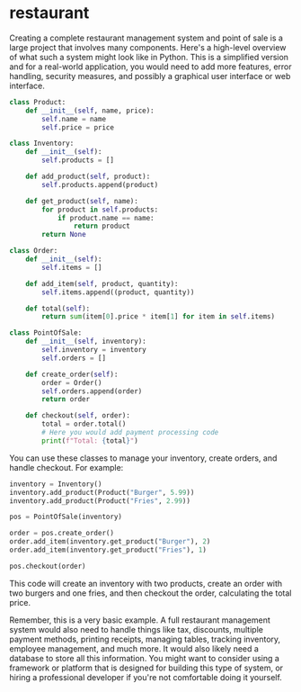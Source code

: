# restaurant
Creating a complete restaurant management system and point of sale is a large project that involves many components. Here's a high-level overview of what such a system might look like in Python. This is a simplified version and for a real-world application, you would need to add more features, error handling, security measures, and possibly a graphical user interface or web interface.

```python
class Product:
    def __init__(self, name, price):
        self.name = name
        self.price = price

class Inventory:
    def __init__(self):
        self.products = []

    def add_product(self, product):
        self.products.append(product)

    def get_product(self, name):
        for product in self.products:
            if product.name == name:
                return product
        return None

class Order:
    def __init__(self):
        self.items = []

    def add_item(self, product, quantity):
        self.items.append((product, quantity))

    def total(self):
        return sum(item[0].price * item[1] for item in self.items)

class PointOfSale:
    def __init__(self, inventory):
        self.inventory = inventory
        self.orders = []

    def create_order(self):
        order = Order()
        self.orders.append(order)
        return order

    def checkout(self, order):
        total = order.total()
        # Here you would add payment processing code
        print(f"Total: {total}")
```

You can use these classes to manage your inventory, create orders, and handle checkout. For example:

```python
inventory = Inventory()
inventory.add_product(Product("Burger", 5.99))
inventory.add_product(Product("Fries", 2.99))

pos = PointOfSale(inventory)

order = pos.create_order()
order.add_item(inventory.get_product("Burger"), 2)
order.add_item(inventory.get_product("Fries"), 1)

pos.checkout(order)
```

This code will create an inventory with two products, create an order with two burgers and one fries, and then checkout the order, calculating the total price.

Remember, this is a very basic example. A full restaurant management system would also need to handle things like tax, discounts, multiple payment methods, printing receipts, managing tables, tracking inventory, employee management, and much more. It would also likely need a database to store all this information. You might want to consider using a framework or platform that is designed for building this type of system, or hiring a professional developer if you're not comfortable doing it yourself.
